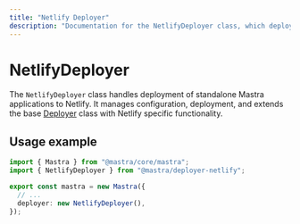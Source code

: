 ```yaml
---
title: "Netlify Deployer"
description: "Documentation for the NetlifyDeployer class, which deploys Mastra applications to Netlify Functions."
---
```


# NetlifyDeployer

The `NetlifyDeployer` class handles deployment of standalone Mastra applications to Netlify. It manages configuration, deployment, and extends the base [Deployer](/docs/reference/deployer) class with Netlify specific functionality.

## Usage example

```typescript filename="src/mastra/index.ts" showLineNumbers copy
import { Mastra } from "@mastra/core/mastra";
import { NetlifyDeployer } from "@mastra/deployer-netlify";

export const mastra = new Mastra({
  // ...
  deployer: new NetlifyDeployer(),
});
```
